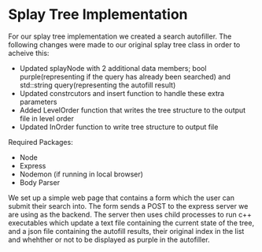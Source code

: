 # Splay Tree Implementation
For our splay tree implementation we created a search autofiller. The following changes were made to our original splay tree class in order to acheive this:
  - Updated splayNode with 2 additional data members; bool purple(representing if the query has already been searched) and std::string query(representing the autofill result)
  - Updated constrcutors and insert function to handle these extra parameters
  - Added LevelOrder function that writes the tree structure to the output file in level order
  - Updated InOrder function to write tree structure to output file

Required Packages: <br>
  - Node
  - Express
  - Nodemon (if running in local browser)
  - Body Parser

We set up a simple web page that contains a form which the user can submit their search into. The form sends a POST to the express server we are using as the backend. The server then uses child processes to run c++ executables which update a text file containing the current state of the tree, and a json file containing the autofill results, their original index in the list and whehther or not to be displayed as purple in the autofiller. 
  

